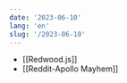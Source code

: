 ```yaml
---
date: '2023-06-10'
lang: 'en'
slug: '/2023-06-10'
---
```


- [[Redwood.js]]
- [[Reddit-Apollo Mayhem]]
